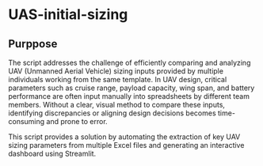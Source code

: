 # UAS-initial-sizing

## Purppose
The script addresses the challenge of efficiently comparing and analyzing UAV (Unmanned Aerial Vehicle) sizing inputs provided by multiple individuals working from the same template. In UAV design, critical parameters such as cruise range, payload capacity, wing span, and battery performance are often input manually into spreadsheets by different team members. Without a clear, visual method to compare these inputs, identifying discrepancies or aligning design decisions becomes time-consuming and prone to error.

This script provides a solution by automating the extraction of key UAV sizing parameters from multiple Excel files and generating an interactive dashboard using Streamlit. 
